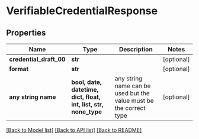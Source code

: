 # VerifiableCredentialResponse


## Properties
Name | Type | Description | Notes
------------ | ------------- | ------------- | -------------
**credential_draft_00** | **str** |  | [optional] 
**format** | **str** |  | [optional] 
**any string name** | **bool, date, datetime, dict, float, int, list, str, none_type** | any string name can be used but the value must be the correct type | [optional]

[[Back to Model list]](../README.md#documentation-for-models) [[Back to API list]](../README.md#documentation-for-api-endpoints) [[Back to README]](../README.md)


